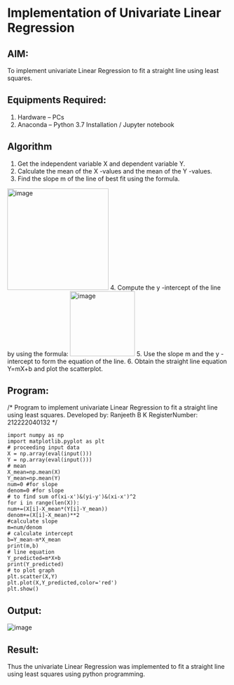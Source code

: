 # Implementation of Univariate Linear Regression
## AIM:
To implement univariate Linear Regression to fit a straight line using least squares.

## Equipments Required:
1. Hardware – PCs
2. Anaconda – Python 3.7 Installation / Jupyter notebook

## Algorithm
1. Get the independent variable X and dependent variable Y.
2. Calculate the mean of the X -values and the mean of the Y -values.
3. Find the slope m of the line of best fit using the formula. 
<img width="231" alt="image" src="https://user-images.githubusercontent.com/93026020/192078527-b3b5ee3e-992f-46c4-865b-3b7ce4ac54ad.png">
4. Compute the y -intercept of the line by using the formula:
<img width="148" alt="image" src="https://user-images.githubusercontent.com/93026020/192078545-79d70b90-7e9d-4b85-9f8b-9d7548a4c5a4.png">
5. Use the slope m and the y -intercept to form the equation of the line.
6. Obtain the straight line equation Y=mX+b and plot the scatterplot.

## Program:
/*
Program to implement univariate Linear Regression to fit a straight line using least squares.
Developed by: Ranjeeth B K
RegisterNumber:  212222040132
*/
```
import numpy as np
import matplotlib.pyplot as plt
# proceeding input data
X = np.array(eval(input()))
Y = np.array(eval(input()))
# mean
X_mean=np.mean(X)
Y_mean=np.mean(Y)
num=0 #for slope
denom=0 #for slope
# to find sum of(xi-x')&(yi-y')&(xi-x')^2
for i in range(len(X)):
num+=(X[i]-X_mean*(Y[i]-Y_mean))
denom+=(X[i]-X_mean)**2
#calculate slope
m=num/denom
# calculate intercept
b=Y_mean-m*X_mean
print(m,b)
# line equation
Y_predicted=m*X+b
print(Y_predicted)
# to plot graph
plt.scatter(X,Y)
plt.plot(X,Y_predicted,color='red')
plt.show()
```

## Output:
![image](https://github.com/RANJEETH17/Find-the-best-fit-line-using-Least-Squares-Method/assets/120718823/a97fb0c8-8ac1-47d0-9a9d-38610c888a71)


## Result:
Thus the univariate Linear Regression was implemented to fit a straight line using least squares using python programming.
